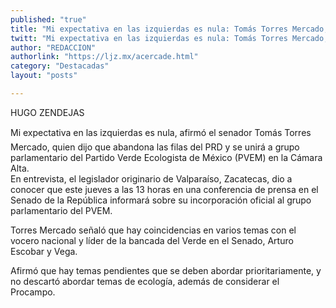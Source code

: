 ```yaml
---
published: "true"
title: "Mi expectativa en las izquierdas es nula: Tomás Torres Mercado; el legislador deja las filas del PRD y se unirá a la bancada del PVEM en el Senado  "
twitt: "Mi expectativa en las izquierdas es nula: Tomás Torres Mercado; el legislador deja las filas del PRD y se unirá a la bancada del PVEM en el Senado  "
author: "REDACCION"
authorlink: "https://ljz.mx/acercade.html"
category: "Destacadas"
layout: "posts"

---
```



  HUGO ZENDEJAS




Mi expectativa en las izquierdas es nula, afirmó el senador Tomás Torres Mercado, quien dijo que abandona las filas del PRD y se unirá a grupo parlamentario del Partido Verde Ecologista de México (PVEM) en la Cámara Alta.  
  En entrevista, el legislador originario de Valparaíso, Zacatecas, dio a conocer que este jueves a las 13 horas en una conferencia de prensa en el Senado de la República informará sobre su incorporación oficial al grupo parlamentario del PVEM.



  Torres Mercado señaló que hay coincidencias en varios temas con el vocero nacional y líder de la bancada del Verde en el Senado, Arturo Escobar y Vega.



  Afirmó que hay temas pendientes que se deben abordar prioritariamente, y no descartó abordar temas de ecología, además de considerar el Procampo.

